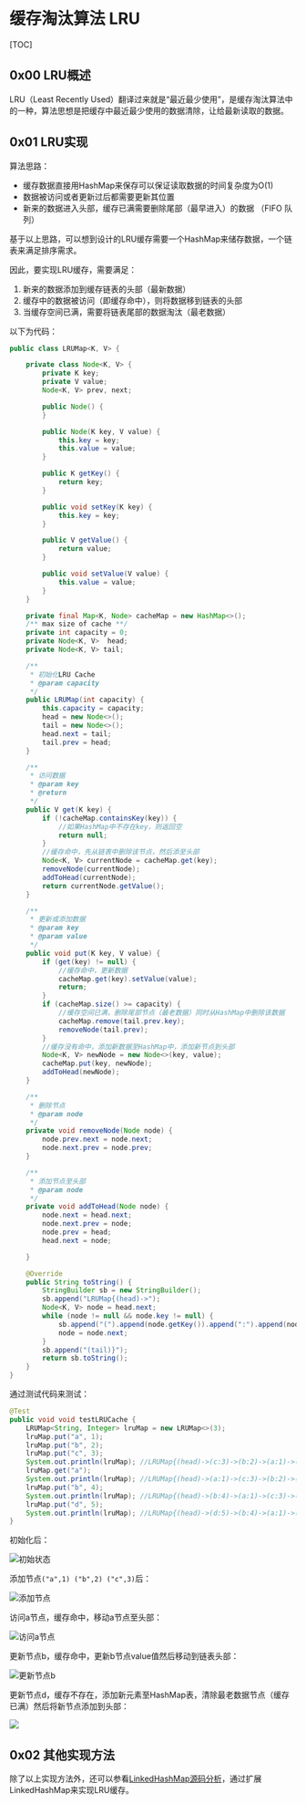 # 缓存淘汰算法 LRU

[TOC]

## 0x00 LRU概述

LRU（Least Recently Used）翻译过来就是“最近最少使用”，是缓存淘汰算法中的一种，算法思想是把缓存中最近最少使用的数据清除，让给最新读取的数据。

## 0x01 LRU实现

算法思路：

* 缓存数据直接用HashMap来保存可以保证读取数据的时间复杂度为O(1)
* 数据被访问或者更新过后都需要更新其位置
* 新来的数据进入头部，缓存已满需要删除尾部（最早进入）的数据 （FIFO 队列）

基于以上思路，可以想到设计的LRU缓存需要一个HashMap来储存数据，一个链表来满足排序需求。

因此，要实现LRU缓存，需要满足：

1. 新来的数据添加到缓存链表的头部（最新数据）
2. 缓存中的数据被访问（即缓存命中），则将数据移到链表的头部
3. 当缓存空间已满，需要将链表尾部的数据淘汰（最老数据）

以下为代码：

```java
public class LRUMap<K, V> {

    private class Node<K, V> {
        private K key;
        private V value;
        Node<K, V> prev, next;

        public Node() {
        }

        public Node(K key, V value) {
            this.key = key;
            this.value = value;
        }

        public K getKey() {
            return key;
        }

        public void setKey(K key) {
            this.key = key;
        }

        public V getValue() {
            return value;
        }

        public void setValue(V value) {
            this.value = value;
        }
    }

    private final Map<K, Node> cacheMap = new HashMap<>();
    /** max size of cache **/
    private int capacity = 0;
    private Node<K, V>  head;
    private Node<K, V> tail;

    /**
     * 初始化LRU Cache
     * @param capacity
     */
    public LRUMap(int capacity) {
        this.capacity = capacity;
        head = new Node<>();
        tail = new Node<>();
        head.next = tail;
        tail.prev = head;
    }

    /**
     * 访问数据
     * @param key
     * @return
     */
    public V get(K key) {
        if (!cacheMap.containsKey(key)) {
            //如果HashMap中不存在key，则返回空
            return null;
        }
        //缓存命中，先从链表中删除该节点，然后添至头部
        Node<K, V> currentNode = cacheMap.get(key);
        removeNode(currentNode);
        addToHead(currentNode);
        return currentNode.getValue();
    }

    /**
     * 更新或添加数据
     * @param key
     * @param value
     */
    public void put(K key, V value) {
        if (get(key) != null) {
            //缓存命中，更新数据
            cacheMap.get(key).setValue(value);
            return;
        }
        if (cacheMap.size() >= capacity) {
            //缓存空间已满，删除尾部节点（最老数据）同时从HashMap中删除该数据
            cacheMap.remove(tail.prev.key);
            removeNode(tail.prev);
        }
        //缓存没有命中，添加新数据至HashMap中，添加新节点到头部
        Node<K, V> newNode = new Node<>(key, value);
        cacheMap.put(key, newNode);
        addToHead(newNode);
    }

    /**
     * 删除节点
     * @param node
     */
    private void removeNode(Node node) {
        node.prev.next = node.next;
        node.next.prev = node.prev;
    }

    /**
     * 添加节点至头部
     * @param node
     */
    private void addToHead(Node node) {
        node.next = head.next;
        node.next.prev = node;
        node.prev = head;
        head.next = node;

    }

    @Override
    public String toString() {
        StringBuilder sb = new StringBuilder();
        sb.append("LRUMap{(head)->");
        Node<K, V> node = head.next;
        while (node != null && node.key != null) {
            sb.append("(").append(node.getKey()).append(":").append(node.getValue()).append(")->");
            node = node.next;
        }
        sb.append("(tail)}");
        return sb.toString();
    }
}
```

通过测试代码来测试：

```java
@Test
public void void testLRUCache {
    LRUMap<String, Integer> lruMap = new LRUMap<>(3);
    lruMap.put("a", 1);
    lruMap.put("b", 2);
    lruMap.put("c", 3);
    System.out.println(lruMap); //LRUMap{(head)->(c:3)->(b:2)->(a:1)->(tail)}
    lruMap.get("a");
    System.out.println(lruMap); //LRUMap{(head)->(a:1)->(c:3)->(b:2)->(tail)}
    lruMap.put("b", 4);
    System.out.println(lruMap); //LRUMap{(head)->(b:4)->(a:1)->(c:3)->(tail)}
    lruMap.put("d", 5);
    System.out.println(lruMap); //LRUMap{(head)->(d:5)->(b:4)->(a:1)->(tail)}
}
```

初始化后：

![初始状态](./img/lru_init_state.png)

添加节点`("a",1) ("b",2) ("c",3)`后：

![添加节点](./img/lru_put.png)

访问a节点，缓存命中，移动a节点至头部：

![访问a节点](./img/lru_get.png)

更新节点b，缓存命中，更新b节点value值然后移动到链表头部：

![更新节点b](./img/lru_update.png)

更新节点d，缓存不存在，添加新元素至HashMap表，清除最老数据节点（缓存已满）然后将新节点添加到头部：

![](./img/lru_addnew.png)

## 0x02 其他实现方法

除了以上实现方法外，还可以参看[LinkedHashMap源码分析](https://github.com/yankuangshi/md/tree/master/lhm)，通过扩展LinkedHashMap来实现LRU缓存。